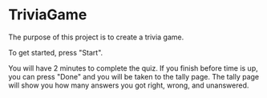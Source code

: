 # TriviaGame

The purpose of this project is to create a trivia game.

To get started, press "Start".

You will have 2 minutes to complete the quiz. 
If you finish before time is up, you can press "Done" and you will be taken to the tally page.
The tally page will show you how many answers you got right, wrong, and unanswered.
